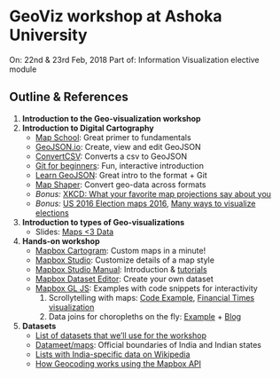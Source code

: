 # GeoViz workshop at Ashoka University

On: 22nd & 23rd Feb, 2018
Part of: Information Visualization elective module

## Outline & References 

1. **Introduction to the Geo-visualization workshop**
2. **Introduction to Digital Cartography**
   - [Map School](http://mapschool.io/): Great primer to fundamentals
   - [GeoJSON.io](http://geojson.io/): Create, view and edit GeoJSON
   - [ConvertCSV](http://www.convertcsv.com/csv-to-geojson.htm): Converts a csv to GeoJSON
   - [Git for beginners](https://lennerd.github.io/git-for-beginners/?be81393): Fun, interactive introduction
   - [Learn GeoJSON](http://lyzidiamond.com/learn-geojson/): Great intro to the format + Git
   - [Map Shaper](http://mapshaper.org/): Convert geo-data across formats
   - *Bonus:* [XKCD: What your favorite map projections say about you](https://xkcd.com/977/)
   - *Bonus:* [US 2016 Election maps 2016](http://www-personal.umich.edu/~mejn/election/2016/), [Many ways to visualize elections](https://www.nytimes.com/interactive/2016/11/01/upshot/many-ways-to-map-election-results.html) 
3. **Introduction to types of Geo-visualizations**
   - Slides: [Maps <3 Data](https://speakerdeck.com/rasagy/maps-data-a-voyage-across-the-world-of-geo-visualization)
4. **Hands-on workshop**
   - [Mapbox Cartogram](https://mapbox.com/cartogram/): Custom maps in a minute!
   - [Mapbox Studio](https://www.mapbox.com/studio/): Customize details of a map style
   - [Mapbox Studio Manual](https://www.mapbox.com/help/studio-manual/): Introduction & [tutorials](https://www.mapbox.com/help/studio-manual-tutorials/)
   - [Mapbox Dataset Editor](https://www.mapbox.com/studio/datasets/): Create your own dataset
   - [Mapbox GL JS](https://www.mapbox.com/mapbox-gl-js/examples): Examples with code snippets for interactivity
     1. Scrollytelling with maps: [Code Example](https://www.mapbox.com/mapbox-gl-js/example/scroll-fly-to/), [Financial Times visualization](https://ig.ft.com/sites/special-reports/one-belt-one-road/)
     2. Data joins for choropleths on the fly: [Example](https://www.mapbox.com/mapbox-gl-js/example/data-join/) + [Blog](https://blog.mapbox.com/visualize-the-usas-economic-recovery-with-client-side-data-joins-2aeab23ee9b0)
5. **Datasets**
   - [List of datasets that we’ll use for the workshop](https://github.com/mapbox/workshops/tree/gh-pages/Ashoka-Geoviz-2018/datasets#list-of-datasets)
   - [Datameet/maps](https://github.com/datameet/maps): Official boundaries of India and Indian states
   - [Lists with India-specific data on Wikipedia](https://en.wikipedia.org/wiki/Category:India-related_lists)
   - [How Geocoding works using the Mapbox API](https://www.mapbox.com/help/how-geocoding-works/)
